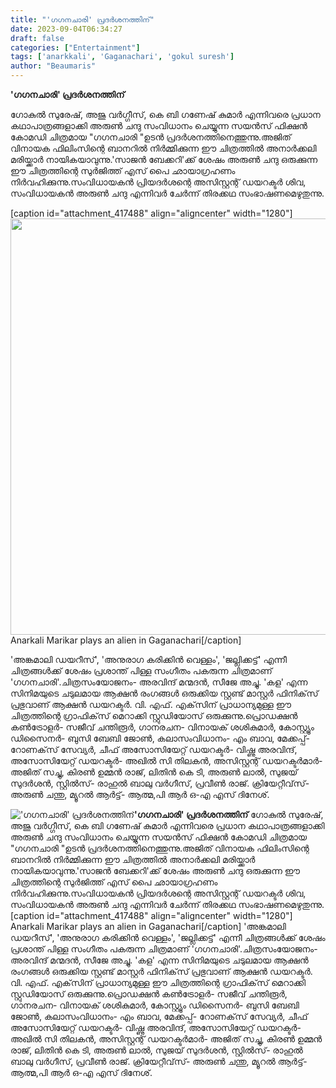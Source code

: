 ```yaml
---
title: "'ഗഗനചാരി' പ്രദർശനത്തിന്"
date: 2023-09-04T06:34:27
draft: false
categories: ["Entertainment"]
tags: ['anarkkali', 'Gaganachari', 'gokul suresh']
author: "Beaumaris"
---
```


<strong>'ഗഗനചാരി' പ്രദർശനത്തിന്</strong>

ഗോകുല്‍ സുരേഷ്, അജു വര്‍ഗ്ഗീസ്, കെ ബി ഗണേഷ് കുമാര്‍ എന്നിവരെ പ്രധാന കഥാപാത്രങ്ങളാക്കി അരുണ്‍ ചന്ദു സംവിധാനം ചെയ്യുന്ന സയന്‍സ് ഫിക്ഷന്‍ കോമഡി ചിത്രമായ "ഗഗനചാരി "ഉടൻ പ്രദർശനത്തിനെത്തുന്നു.അജിത് വിനായക ഫിലിംസിന്റെ ബാനറില്‍ നിര്‍മ്മിക്കുന്ന ഈ ചിത്രത്തില്‍ അനാര്‍ക്കലി മരിയ്ക്കാര്‍ നായികയാവുന്നു.'സാജന്‍ ബേക്കറി'ക്ക് ശേഷം അരുണ്‍ ചന്ദു ഒരുക്കുന്ന ഈ ചിത്രത്തിന്റെ സുര്‍ജിത്ത് എസ് പൈ ഛായാഗ്രഹണം നിര്‍വഹിക്കുന്നു.സംവിധായകന്‍ പ്രിയദര്‍ശന്റെ അസിസ്റ്റന്റ് ഡയറക്ടര്‍ ശിവ, സംവിധായകന്‍ അരുണ്‍ ചന്ദു എന്നിവര്‍ ചേര്‍ന്ന് തിരക്കഥ സംഭാഷണമെഴുതുന്നു.

[caption id="attachment_417488" align="aligncenter" width="1280"]<img class="size-full wp-image-417488" src="https://cdn.boolokam.com/articles/2023/09/jhjhj.jpg" alt="" width="1280" height="666" /> Anarkali Marikar plays an alien in Gaganachari[/caption]

'അങ്കമാലി ഡയറീസ്', 'അനുരാഗ കരിക്കിന്‍ വെള്ളം', 'ജല്ലിക്കട്ട്' എന്നീ ചിത്രങ്ങള്‍ക്ക് ശേഷം പ്രശാന്ത് പിള്ള സംഗീതം പകരുന്ന ചിത്രമാണ് 'ഗഗനചാരി'.ചിത്രസംയോജനം- അരവിന്ദ് മന്മദന്‍, സീജേ അച്ചു. 'കള' എന്ന സിനിമയുടെ ചടുലമായ ആക്ഷന്‍ രംഗങ്ങള്‍ ഒരുക്കിയ സ്റ്റണ്ട് മാസ്റ്റര്‍ ഫിനിക്‌സ് പ്രഭുവാണ് ആക്ഷന്‍ ഡയറക്ടര്‍. വി. എഫ്. എക്‌സിന് പ്രാധാന്യമുള്ള ഈ ചിത്രത്തിന്റെ ഗ്രാഫിക്‌സ് മെറാക്കി സ്റ്റുഡിയോസ് ഒരുക്കുന്നു.പ്രൊഡക്ഷന്‍ കണ്‍ട്രോളര്‍- സജീവ് ചന്തിരൂര്‍, ഗാനരചന- വിനായക് ശശികുമാര്‍, കോസ്റ്റ്യൂം ഡിസൈനര്‍- ബുസി ബേബി ജോണ്‍, കലാസംവിധാനം- എം ബാവ, മേക്കപ്പ്- റോണക്‌സ് സേവ്യര്‍, ചീഫ് അസോസിയേറ്റ് ഡയറക്ടര്‍- വിഷ്ണു അരവിന്ദ്, അസോസിയേറ്റ് ഡയറക്ടര്‍- അഖില്‍ സി തിലകന്‍, അസിസ്റ്റന്റ് ഡയറക്ടര്‍മാര്‍- അജിത് സച്ചു, കിരണ്‍ ഉമ്മന്‍ രാജ്, ലിതിന്‍ കെ ടി, അരുണ്‍ ലാല്‍, സുജയ് സുദര്‍ശന്‍, സ്റ്റില്‍സ്- രാഹുല്‍ ബാലു വര്‍ഗീസ്, പ്രവീണ്‍ രാജ്. ക്രിയേറ്റീവ്‌സ്- അരുണ്‍ ചന്തു, മ്യൂറല്‍ ആര്‍ട്ട്- ആത്മ,പി ആർ ഒ-എ എസ് ദിനേശ്.


!['ഗഗനചാരി' പ്രദർശനത്തിന്](https://cdn.boolokam.com/articles/2023/09/jhjhj.jpg)**'ഗഗനചാരി' പ്രദർശനത്തിന്** ഗോകുല്‍ സുരേഷ്, അജു വര്‍ഗ്ഗീസ്, കെ ബി ഗണേഷ് കുമാര്‍ എന്നിവരെ പ്രധാന കഥാപാത്രങ്ങളാക്കി അരുണ്‍ ചന്ദു സംവിധാനം ചെയ്യുന്ന സയന്‍സ് ഫിക്ഷന്‍ കോമഡി ചിത്രമായ "ഗഗനചാരി "ഉടൻ പ്രദർശനത്തിനെത്തുന്നു.അജിത് വിനായക ഫിലിംസിന്റെ ബാനറില്‍ നിര്‍മ്മിക്കുന്ന ഈ ചിത്രത്തില്‍ അനാര്‍ക്കലി മരിയ്ക്കാര്‍ നായികയാവുന്നു.'സാജന്‍ ബേക്കറി'ക്ക് ശേഷം അരുണ്‍ ചന്ദു ഒരുക്കുന്ന ഈ ചിത്രത്തിന്റെ സുര്‍ജിത്ത് എസ് പൈ ഛായാഗ്രഹണം നിര്‍വഹിക്കുന്നു.സംവിധായകന്‍ പ്രിയദര്‍ശന്റെ അസിസ്റ്റന്റ് ഡയറക്ടര്‍ ശിവ, സംവിധായകന്‍ അരുണ്‍ ചന്ദു എന്നിവര്‍ ചേര്‍ന്ന് തിരക്കഥ സംഭാഷണമെഴുതുന്നു. [caption id="attachment_417488" align="aligncenter" width="1280"] Anarkali Marikar plays an alien in Gaganachari[/caption] 'അങ്കമാലി ഡയറീസ്', 'അനുരാഗ കരിക്കിന്‍ വെള്ളം', 'ജല്ലിക്കട്ട്' എന്നീ ചിത്രങ്ങള്‍ക്ക് ശേഷം പ്രശാന്ത് പിള്ള സംഗീതം പകരുന്ന ചിത്രമാണ് 'ഗഗനചാരി'.ചിത്രസംയോജനം- അരവിന്ദ് മന്മദന്‍, സീജേ അച്ചു. 'കള' എന്ന സിനിമയുടെ ചടുലമായ ആക്ഷന്‍ രംഗങ്ങള്‍ ഒരുക്കിയ സ്റ്റണ്ട് മാസ്റ്റര്‍ ഫിനിക്‌സ് പ്രഭുവാണ് ആക്ഷന്‍ ഡയറക്ടര്‍. വി. എഫ്. എക്‌സിന് പ്രാധാന്യമുള്ള ഈ ചിത്രത്തിന്റെ ഗ്രാഫിക്‌സ് മെറാക്കി സ്റ്റുഡിയോസ് ഒരുക്കുന്നു.പ്രൊഡക്ഷന്‍ കണ്‍ട്രോളര്‍- സജീവ് ചന്തിരൂര്‍, ഗാനരചന- വിനായക് ശശികുമാര്‍, കോസ്റ്റ്യൂം ഡിസൈനര്‍- ബുസി ബേബി ജോണ്‍, കലാസംവിധാനം- എം ബാവ, മേക്കപ്പ്- റോണക്‌സ് സേവ്യര്‍, ചീഫ് അസോസിയേറ്റ് ഡയറക്ടര്‍- വിഷ്ണു അരവിന്ദ്, അസോസിയേറ്റ് ഡയറക്ടര്‍- അഖില്‍ സി തിലകന്‍, അസിസ്റ്റന്റ് ഡയറക്ടര്‍മാര്‍- അജിത് സച്ചു, കിരണ്‍ ഉമ്മന്‍ രാജ്, ലിതിന്‍ കെ ടി, അരുണ്‍ ലാല്‍, സുജയ് സുദര്‍ശന്‍, സ്റ്റില്‍സ്- രാഹുല്‍ ബാലു വര്‍ഗീസ്, പ്രവീണ്‍ രാജ്. ക്രിയേറ്റീവ്‌സ്- അരുണ്‍ ചന്തു, മ്യൂറല്‍ ആര്‍ട്ട്- ആത്മ,പി ആർ ഒ-എ എസ് ദിനേശ്.
